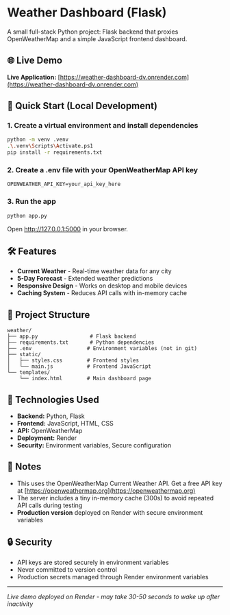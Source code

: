 # Weather Dashboard (Flask)

A small full-stack Python project: Flask backend that proxies OpenWeatherMap and a simple JavaScript frontend dashboard.

## 🌐 Live Demo
**Live Application:** [https://weather-dashboard-dv.onrender.com](https://weather-dashboard-dv.onrender.com)

## 🚀 Quick Start (Local Development)

### 1. Create a virtual environment and install dependencies
```bash
python -m venv .venv
.\.venv\Scripts\Activate.ps1
pip install -r requirements.txt
```

### 2. Create a .env file with your OpenWeatherMap API key
```env
OPENWEATHER_API_KEY=your_api_key_here
```

### 3. Run the app
```bash
python app.py
```
Open http://127.0.0.1:5000 in your browser.

## 🛠️ Features
- **Current Weather** - Real-time weather data for any city
- **5-Day Forecast** - Extended weather predictions
- **Responsive Design** - Works on desktop and mobile devices
- **Caching System** - Reduces API calls with in-memory cache

## 📁 Project Structure
```
weather/
├── app.py                 # Flask backend
├── requirements.txt       # Python dependencies
├── .env                  # Environment variables (not in git)
├── static/
│   ├── styles.css        # Frontend styles
│   └── main.js           # Frontend JavaScript
└── templates/
    └── index.html        # Main dashboard page
```

## 🔧 Technologies Used
- **Backend:** Python, Flask
- **Frontend:** JavaScript, HTML, CSS
- **API:** OpenWeatherMap
- **Deployment:** Render
- **Security:** Environment variables, Secure configuration

## 📝 Notes
- This uses the OpenWeatherMap Current Weather API. Get a free API key at [https://openweathermap.org](https://openweathermap.org)
- The server includes a tiny in-memory cache (300s) to avoid repeated API calls during testing
- **Production version** deployed on Render with secure environment variables

## 🔒 Security
- API keys are stored securely in environment variables
- Never committed to version control
- Production secrets managed through Render environment variables

---

*Live demo deployed on Render - may take 30-50 seconds to wake up after inactivity*
